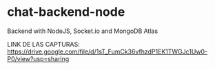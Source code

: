 # chat-backend-node
Backend with NodeJS, Socket.io and MongoDB Atlas

LINK DE LAS CAPTURAS:
https://drive.google.com/file/d/1sT_FumCk36vfhzdP1EK1TWGJc1Uw0-P0/view?usp=sharing
